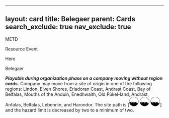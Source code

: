 
---
layout: card
title: Belegaer
parent: Cards
search_exclude: true
nav_exclude: true
---

METD

Resource Event

Hero

Belegaer

_**Playable during organization phase on a company moving without region cards.**_ Company may move from a site of origin in one of the following regions: Lindon, Elven Shores, Eriadoran Coast, Andrast Coast, Bay of Belfalas, Mouths of the Anduin, Enedhwaith, Old Pûkel-land, Andrast, Anfalas, Belfalas, Lebennin, and Harondor. The site path is \[![](/assets/images/coastalsea.svg) ![](/assets/images/coastalsea.svg) ![](/assets/images/coastalsea.svg)] and the hazard limit is decreased by two to a minimum of two. 
